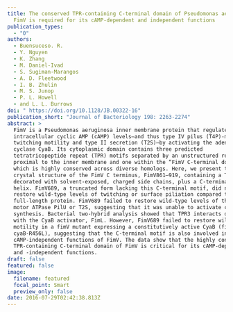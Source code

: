 ```yaml
---
title: The conserved TPR-containing C-terminal domain of Pseudomonas aeruginosa
  FimV is required for its cAMP-dependent and independent functions
publication_types:
  - "0"
authors:
  - Buensuceso. R.
  - Y. Nguyen
  - K. Zhang
  - M. Daniel-Ivad
  - S. Sugiman-Marangos
  - A. D. Fleetwood
  - I. B. Zhulin
  - M. S. Junop
  - P. L. Howell
  - and L. L. Burrows
doi: " https://doi.org/10.1128/JB.00322-16"
publication_short: "Journal of Bacteriology 198: 2263-2274"
abstract: >
  FimV is a Pseudomonas aeruginosa inner membrane protein that regulates
  intracellular cyclic AMP (cAMP) levels—and thus type IV pilus (T4P)-mediated
  twitching motility and type II secretion (T2S)—by activating the adenylate
  cyclase CyaB. Its cytoplasmic domain contains three predicted
  tetratricopeptide repeat (TPR) motifs separated by an unstructured region: two
  proximal to the inner membrane and one within the “FimV C-terminal domain,”
  which is highly conserved across diverse homologs. Here, we present the
  crystal structure of the FimV C terminus, FimV861–919, containing a TPR motif
  decorated with solvent-exposed, charged side chains, plus a C-terminal capping
  helix. FimV689, a truncated form lacking this C-terminal motif, did not
  restore wild-type levels of twitching or surface piliation compared to the
  full-length protein. FimV689 failed to restore wild-type levels of the T4P
  motor ATPase PilU or T2S, suggesting that it was unable to activate cAMP
  synthesis. Bacterial two-hybrid analysis showed that TPR3 interacts directly
  with the CyaB activator, FimL. However, FimV689 failed to restore wild-type
  motility in a fimV mutant expressing a constitutively active CyaB (fimV
  cyaB-R456L), suggesting that the C-terminal motif is also involved in
  cAMP-independent functions of FimV. The data show that the highly conserved
  TPR-containing C-terminal domain of FimV is critical for its cAMP-dependent
  and -independent functions.
draft: false
featured: false
image:
  filename: featured
  focal_point: Smart
  preview_only: false
date: 2016-07-29T02:42:38.813Z
---
```

